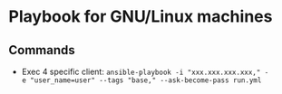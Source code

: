 # Playbook for GNU/Linux machines

## Commands
* Exec 4 specific client: `ansible-playbook -i "xxx.xxx.xxx.xxx," -e "user_name=user" --tags "base," --ask-become-pass run.yml`
